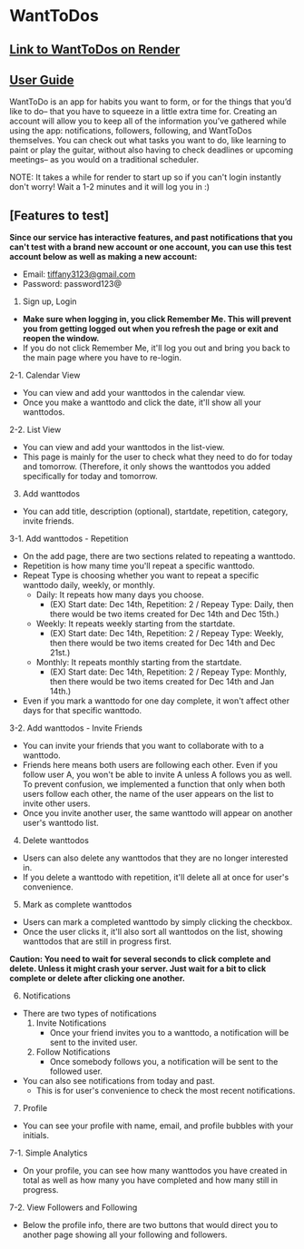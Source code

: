 # WantToDos

## [Link to WantToDos on Render](https://want-to-dos.onrender.com/)

## [User Guide](https://wanttodos.atlassian.net/wiki/spaces/WANTTODOS/pages/6553605/WantToDos+-+User+Guide)

WantToDo is an app for habits you want to form, or for the things that you’d like to do– that you have to squeeze in a little extra time for. Creating an account will allow you to keep all of the information you’ve gathered while using the app: notifications, followers, following, and WantToDos themselves. You can check out what tasks you want to do, like learning to paint or play the guitar, without also having to check deadlines or upcoming meetings– as you would on a traditional scheduler.

NOTE: It takes a while for render to start up so if you can't login instantly don't worry! Wait a 1-2 minutes and it will log you in :)

## [Features to test]

**Since our service has interactive features, and past notifications that you can't test with a brand new account or one account, you can use this test account below as well as making a new account:**

- Email: tiffany3123@gmail.com
- Password: password123@

1. Sign up, Login

- **Make sure when logging in, you click Remember Me. This will prevent you from getting logged out when you refresh the page or exit and reopen the window.**
- If you do not click Remember Me, it'll log you out and bring you back to the main page where you have to re-login.

2-1. Calendar View

- You can view and add your wanttodos in the calendar view.
- Once you make a wanttodo and click the date, it'll show all your wanttodos.

2-2. List View

- You can view and add your wanttodos in the list-view.
- This page is mainly for the user to check what they need to do for today and tomorrow. (Therefore, it only shows the wanttodos you added specifically for today and tomorrow.

3. Add wanttodos

- You can add title, description (optional), startdate, repetition, category, invite friends.

3-1. Add wanttodos - Repetition

- On the add page, there are two sections related to repeating a wanttodo.
- Repetition is how many time you'll repeat a specific wanttodo.
- Repeat Type is choosing whether you want to repeat a specific wanttodo daily, weekly, or monthly.
  - Daily: It repeats how many days you choose.
    - (EX) Start date: Dec 14th, Repetition: 2 / Repeay Type: Daily, then there would be two items created for Dec 14th and Dec 15th.)
  - Weekly: It repeats weekly starting from the startdate.
    - (EX) Start date: Dec 14th, Repetition: 2 / Repeay Type: Weekly, then there would be two items created for Dec 14th and Dec 21st.)
  - Monthly: It repeats monthly starting from the startdate.
    - (EX) Start date: Dec 14th, Repetition: 2 / Repeay Type: Monthly, then there would be two items created for Dec 14th and Jan 14th.)
- Even if you mark a wanttodo for one day complete, it won't affect other days for that specific wanttodo.

3-2. Add wanttodos - Invite Friends

- You can invite your friends that you want to collaborate with to a wanttodo.
- Friends here means both users are following each other. Even if you follow user A, you won't be able to invite A unless A follows you as well. To prevent confusion, we implemented a function that only when both users follow each other, the name of the user appears on the list to invite other users.
- Once you invite another user, the same wanttodo will appear on another user's wanttodo list.

4. Delete wanttodos

- Users can also delete any wanttodos that they are no longer interested in.
- If you delete a wanttodo with repetition, it'll delete all at once for user's convenience.

5. Mark as complete wanttodos

- Users can mark a completed wanttodo by simply clicking the checkbox.
- Once the user clicks it, it'll also sort all wanttodos on the list, showing wanttodos that are still in progress first.

**Caution: You need to wait for several seconds to click complete and delete. Unless it might crash your server. Just wait for a bit to click complete or delete after clicking one another.**

6. Notifications

- There are two types of notifications
  1. Invite Notifications
     - Once your friend invites you to a wanttodo, a notification will be sent to the invited user.
  2. Follow Notifications
     - Once somebody follows you, a notification will be sent to the followed user.
- You can also see notifications from today and past.
  - This is for user's convenience to check the most recent notifications.

7. Profile

- You can see your profile with name, email, and profile bubbles with your initials.

7-1. Simple Analytics

- On your profile, you can see how many wanttodos you have created in total as well as how many you have completed and how many still in progress.

7-2. View Followers and Following

- Below the profile info, there are two buttons that would direct you to another page showing all your following and followers.
